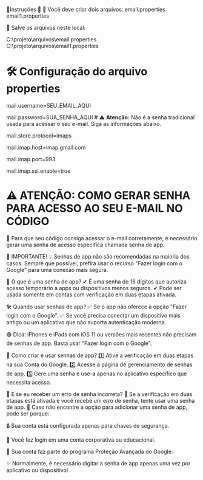 🚀Instruções 🚀
📌 Você deve criar dois arquivos:
email.properties
email1.properties

📂 Salve os arquivos neste local:

C:\projeto\arquivos\email.properties  
C:\projeto\arquivos\email1.properties 


# 🛠 Configuração do arquivo properties

mail.username=SEU_EMAIL_AQUI

mail.password=SUA_SENHA_AQUI  # ⚠️ **Atenção:** Não é a senha tradicional usada para acessar o seu e-mail. Siga as informações abaixo.

mail.store.protocol=imaps

mail.imap.host=imap.gmail.com

mail.imap.port=993

mail.imap.ssl.enable=true


# ⚠️ ATENÇÃO: COMO GERAR SENHA PARA ACESSO AO SEU E-MAIL NO CÓDIGO
🔐 Para que seu código consiga acessar o e-mail corretamente, é necessário gerar uma senha de acesso específica chamada senha de app.

 📌 IMPORTANTE!
💡 Senhas de app não são recomendadas na maioria dos casos. Sempre que possível, prefira usar o recurso "Fazer login com o Google" para uma conexão mais segura.

🔑 O que é uma senha de app?
✔ É uma senha de 16 dígitos que autoriza acesso temporário a apps ou dispositivos menos seguros. ✔ Pode ser usada somente em contas com verificação em duas etapas ativada.

🛠 Quando usar senhas de app?
✅ Se o app não oferece a opção "Fazer login com o Google". ✅ Se você precisa conectar um dispositivo mais antigo ou um aplicativo que não suporta autenticação moderna.

🟢 Dica: iPhones e iPads com iOS 11 ou versões mais recentes não precisam de senhas de app. Basta usar "Fazer login com o Google".

🔄 Como criar e usar senhas de app?
1️⃣ Ative a verificação em duas etapas na sua Conta do Google. 2️⃣ Acesse a página de gerenciamento de senhas de app. 3️⃣ Gere uma senha e use-a apenas no aplicativo específico que necessita acesso.

🔎 E se eu receber um erro de senha incorreta?
🔸 Se a verificação em duas etapas está ativada e você recebe um erro de senha, tente usar uma senha de app. 🔸 Caso não encontre a opção para adicionar uma senha de app, pode ser porque:

🔒 Sua conta está configurada apenas para chaves de segurança.

🏢 Você fez login em uma conta corporativa ou educacional.

🔐 Sua conta faz parte do programa Proteção Avançada do Google.

✨ Normalmente, é necessário digitar a senha de app apenas uma vez por aplicativo ou dispositivo!
